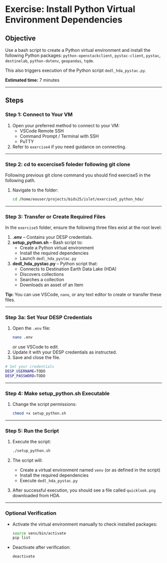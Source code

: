 # Exercise: Install Python Virtual Environment Dependencies

## Objective
Use a bash script to create a Python virtual environment and install the following Python packages:
`python-openstackclient`, `pystac-client`, `pystac`, `destinelab`, `python-dotenv`, `geopandas`, `tqdm`.

This also triggers execution of the Python script `dedl_hda_pystac.py`.

**Estimated time:** 7 minutes

---

## Steps

### Step 1: Connect to Your VM
1. Open your preferred method to connect to your VM:
   - VSCode Remote SSH
   - Command Prompt / Terminal with SSH
   - PuTTY
2. Refer to `exercise4` if you need guidance on connecting.

---

### Step 2: cd to excercise5 foleder following git clone

Following previous git clone command you should find exercise5 in the following path.

1. Navigate to the folder:
   ```bash
   cd /home/eouser/projects/bids25/islet/exercise5_python_hda/
   ```

---

### Step 3: Transfer or Create Required Files
In the `exercise5` folder, ensure the following three files exist at the root level:

1. **.env** – Contains your DESP credentials.
2. **setup_python.sh** – Bash script to:
   - Create a Python virtual environment
   - Install the required dependencies
   - Launch `dedl_hda_pystac.py`
3. **dedl_hda_pystac.py** – Python script that:
   - Connects to Destination Earth Data Lake (HDA)
   - Discovers collections
   - Searches a collection
   - Downloads an asset of an Item

**Tip:** You can use VSCode, `nano`, or any text editor to create or transfer these files.

---

### Step 3a: Set Your DESP Credentials
1. Open the `.env` file:
   ```bash
   nano .env
   ```
   or use VSCode to edit.
2. Update it with your DESP credentials as instructed.
3. Save and close the file.

```bash
# Set your credentials
DESP_USERNAME=TODO
DESP_PASSWORD=TODO

```



---

### Step 4: Make setup_python.sh Executable
1. Change the script permissions:
   ```bash
   chmod +x setup_python.sh
   ```

---

### Step 5: Run the Script
1. Execute the script:
   ```bash
   ./setup_python.sh
   ```
2. The script will:
   - Create a virtual environment named `venv` (or as defined in the script)
   - Install the required dependencies
   - Execute `dedl_hda_pystac.py`

3. After successful execution, you should see a file called `quicklook.png` downloaded from HDA.

---

### Optional Verification
- Activate the virtual environment manually to check installed packages:
   ```bash
   source venv/bin/activate
   pip list
   ```
- Deactivate after verification:
   ```bash
   deactivate
   ```

